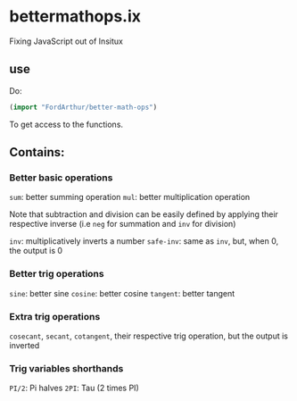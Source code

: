 # bettermathops.ix
Fixing JavaScript out of Insitux

## use
Do:
```clj
(import "FordArthur/better-math-ops")
```
To get access to the functions.

## Contains:

### Better basic operations

``sum``: better summing operation
``mul``: better multiplication operation

Note that subtraction and division can be easily defined by applying their respective inverse (i.e ``neg`` for summation and ``inv`` for division)

``inv``: multiplicatively inverts a number
``safe-inv``: same as ``inv``, but, when 0, the output is 0

### Better trig operations

``sine``: better sine
``cosine``: better cosine
``tangent``: better tangent

### Extra trig operations

``cosecant``, ``secant``, ``cotangent``, their respective trig operation, but the output is inverted

### Trig variables shorthands

``PI/2``: Pi halves
``2PI``: Tau (2 times PI)
